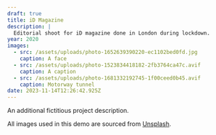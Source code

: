 ```yaml
---
draft: true
title: iD Magazine
description: |
  Editorial shoot for iD magazine done in London during lockdown.
year: 2020
images:
  - src: /assets/uploads/photo-1652639390220-ec1102bed0fd.jpg
    caption: A face
  - src: /assets/uploads/photo-1523834418182-2fb3764ca47c.avif
    caption: A caption
  - src: /assets/uploads/photo-1681332192745-1f00ceed0b45.avif
    caption: Motorway tunnel
date: 2023-11-14T12:26:42.925Z
---
```


An additional fictitious project description.

All images used in this demo are sourced from [Unsplash](https://unsplash.com/).
